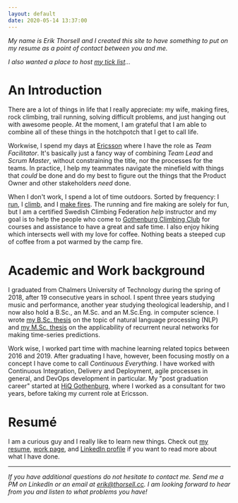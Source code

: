 ```yaml
---
layout: default
date: 2020-05-14 13:37:00
---
```


*My name is Erik Thorsell and I created this site to have something to put on my
resume as a point of contact between you and me.*

*I also wanted a place to host [my tick list]({{site.url}}/ticklist)...*

# An Introduction #

There are a lot of things in life that I really appreciate: my wife, making
fires, rock climbing, trail running, solving difficult problems, and just
hanging out with awesome people. At the moment, I am grateful that I am able to
combine all of these things in the hotchpotch that I get to call life.

Workwise, I spend my days at [Ericsson](https://www.ericsson.com) where I have
the role as *Team Facilitator*. It's basically just a fancy way of combining
*Team Lead* and *Scrum Master*, without constraining the title, nor the
processes for the teams. In practice, I help my teammates navigate the minefield
with things that *could* be done and do my best to figure out the things that
the Product Owner and other stakeholders *need* done.

When I don't work, I spend a lot of time outdoors.  Sorted by frequency: I
[run](https://www.strava.com/athletes/48967952), I
[climb](https://youtu.be/aX2q-5WvtEE?list=TLPQMTAwNTIwMjB3pLfqNJL8aw), and I
[make fires](https://wirsenius.se/index.php/f/12183069). The running and fire
making are solely for fun, but I am a certified Swedish Climbing Federation
*help* instructor and my goal is to help the people who come to [Gothenburg
Climbing Club](https://gbgkk.nu/in-english/) for courses and assistance to have
a great and safe time. I also enjoy hiking which intersects well with my love
for coffee. Nothing beats a steeped cup of coffee from a pot warmed by the camp
fire.


# Academic and Work background #

I graduated from Chalmers University of Technology during the spring of 2018,
after 19 consecutive years in school. I spent three years studying music and
performance, another year studying theological leadership, and I now also hold a
B.Sc., an M.Sc. and an M.Sc.Eng.  in computer science.  I wrote [my B.Sc.
thesis](http://studentarbeten.chalmers.se/publication/244534-automatised-analysis-of-emergency-calls-using-natural-language-processing)
on the topic of natural language processing (NLP) and [my M.Sc.
thesis](http://studentarbeten.chalmers.se/publication/255285-vehicle-speed-profile-prediction-without-spatial-information)
on the applicability of recurrent neural networks for making time-series
predictions.

Work wise, I worked part time with machine learning related topics between 2016
and 2019. After graduating I have, however, been focusing mostly on a concept I
have come to call *Continuous Everything*. I have worked with Continuous
Integration, Delivery and Deployment, agile processes in general, and DevOps
development in particular. My "post graduation career" started at [HiQ
Gothenburg](https://www.hiq.se/en/jobs/gothenburg/), where I worked as a
consultant for two years, before taking my current role at Ericsson.

# Resumé #

I am a curious guy and I really like to learn new things.
Check out [my resume]({{site.url}}/download/erikthorsell_cv.pdf), [work
page]({{site.url}}/work), and [LinkedIn
profile](https://www.linkedin.com/in/thorsellerik/) if you want to read more
about what I have done.

---

*If you have additional questions do not hesitate to contact me.
Send me a PM on LinkedIn or an email at
[erik@thorsell.cc](mailto:erik@thorsell.cc).
I am looking forward to hear from you and listen to what problems you have!*

